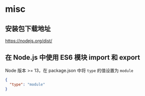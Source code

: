 # misc

## 安装包下载地址

https://nodejs.org/dist/

## 在 Node.js 中使用 ES6 模块 import 和 export

Node 版本 >= 13，在 package.json 中将 `type` 的值设置为 `module`

```json
{
  "type": "module"
}
```
